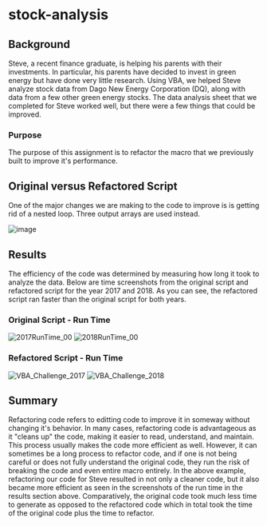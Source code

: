 # stock-analysis
## Background
Steve, a recent finance graduate, is helping his parents with their investments. In particular, his parents have decided to invest in green energy but have done very little research. Using VBA, we helped Steve analyze stock data from Dago New Energy Corporation (DQ), along with data from a few other green energy stocks. The data analysis sheet that we completed for Steve worked well, but there were a few things that could be improved. 

### Purpose
The purpose of this assignment is to refactor the macro that we previously built to improve it's performance. 

## Original versus Refactored Script
One of the major changes we are making to the code to improve is is getting rid of a nested loop. Three output arrays are used instead. 

![image](https://user-images.githubusercontent.com/105028515/174450469-bbf484a0-b2a2-43e2-85ff-13b9683c47dc.png)

## Results
The efficiency of the code was determined by measuring how long it took to analyze the data. Below are time screenshots from the original script and refactored script for the year 2017 and 2018. As you can see, the refactored script ran faster than the original script for both years.

### Original Script - Run Time
![2017RunTime_00](https://user-images.githubusercontent.com/105028515/174449916-49982ea4-26f1-45f0-8c5a-165ea25ac3eb.png)
![2018RunTime_00](https://user-images.githubusercontent.com/105028515/174449920-cb03267f-b8bd-4bf5-8822-20e6c83b9a59.png)

### Refactored Script - Run Time
![VBA_Challenge_2017](https://user-images.githubusercontent.com/105028515/174449896-7b96af74-4e35-4e5b-ae12-c64f4f70bb10.png)
![VBA_Challenge_2018](https://user-images.githubusercontent.com/105028515/174449908-a55abc04-393b-425c-8958-3bc7c0c8fdb7.png)

## Summary
Refactoring code refers to editting code to improve it in someway without changing it's behavior. In many cases, refactoring code is advantageous as it "cleans up" the code, making it easier to read, understand, and maintain. This process usually makes the code more efficient as well. However, it can sometimes be a long process to refactor code, and if one is not being careful or does not fully understand the original code, they run the risk of breaking the code and even entire macro entirely. In the above example, refactoring our code for Steve resulted in not only a cleaner code, but it also became more efficient as seen in the screenshots of the run time in the results section above. Comparatively, the original code took much less time to generate as opposed to the refactored code which in total took the time of the original code plus the time to refactor. 
